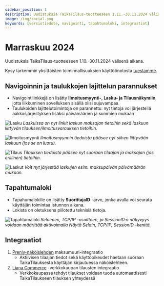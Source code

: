 ```yaml
---
sidebar_position: 1
description: Uudistuksia TaikaTilaus-tuotteeseen 1.11.-30.11.2024 välisenä aikana
image: /img/social.png
keywords: [versiotiedote, navigointi, tapahtumaloki, integraatiot]
---
```


# Marraskuu 2024

Uudistuksia TaikaTilaus-tuotteeseen 1.10.-30.11.2024 välisenä aikana.

Kysy tarkemmin yksittäisten toiminnallisuuksien käyttöönotosta [tuestamme](https://taikatilaus.freshdesk.com/).

## Navigoinnin ja taulukkojen lajittelun parannukset

- Navigointilinkkejä on lisätty **Ilmoitusmyynti-, Lasku- ja Tilausnäkymiin**, jotta liikkuminen sovelluksen sisällä olisi sujuvampaa.
- Taulukoiden lajittelutoimintoja on parannettu: nyt tietoja voi järjestellä aakkosjärjestyksen lisäksi päivämäärien ja summien mukaan

![Lasku](/img/versiotiedotteet/lasku-hyper.png)
*Laskuissa on nyt linkit laskun maksajan tietoihin sekä laskuun liittyvän tilauksen/ilmoitusvarauksen tietoihin.*

![Ilmoitusmyynti](/img/versiotiedotteet/myynti-hyper.png)
*Ilmoitusmyynnin tiedoista pääsee nyt siihen liittyvään laskuun (jos se on luotu).*

![Tilaus](/img/versiotiedotteet/tilaus-hyper.png)
*Tilauksen tiedoista pääsee nyt suoraan tilaajan ja maksajan (jos erillinen) tietoihin.*

![Laskut](/img/versiotiedotteet/lasku-kronologinen.png)
*Voit nyt järjestää laskujen esim. maksupäivän päivämäärän mukaan.*

## Tapahtumaloki

- Tapahumalokille on lisätty **SuorittajaID** -arvo, jonka avulla voi seurata käyttäjän toimintaa istunnon aikana.
- Lokista on oletuksena piilotettu teknisiä tietoja.

![Tapahtumaloki](/img/ohjeet/loki2.png)
*Selaimen, TCP/IP -osoitteen, ja SessionID:n näkyvyys voidaan määrittää aktivoimalla Näytä Selain, TCP/IP, SessionID -kenttä.*

## Integraatiot

1.  [Prenly-näköislehden](https://www.prenly.com/) maksumuuri-integraatio
    - Aktiivisen tilaajan tiedot sekä käyttöoikeudet haetaan suoraan TaikaTilauksesta käyttäjän kirjautuessa näköislehteen.
2.  [Liana Commerce](https://www.lianatech.com/solutions/websites-and-commerce/commerce.html) -verkkokaupan tilausten integraatio
    -  Verkkokaupassa tehdyt tilaukset voidaan tuoda automaattisesti TaikaTilaukseen tilauksen yhteydessä

<!-- ## Maksetun tilauksen palautuksen automaattinen tiliöinti 

Ohjelmaan on lisätty **Maksetun tilauksen katkaisu** -toiminto, jonka avulla voi katkaista maksetun tilauksen ja tehdä automaattisesti laskulle merkinnän palautuksesta (HUOM! TaikaTilauksen kautta ei liiku rahaa! Rahan palautus pitää tehdä kirjanpitonne kautta. Palautuksen tiliöinti tehdään kirjanpidon raportteja varten!). Maksetun tilauksen katkaisu -ominaisuudesta voi siirtää palautuksen myös [saldoksi](https://support.taikatilaus.fi/docs/ohjeet/yleiset_ominaisuudet/lasku#saldon-siirt%C3%A4minen-asiakkaalle-maksetusta-laskusta), jos teillä on saldo-ominaisuus käytössä.-->